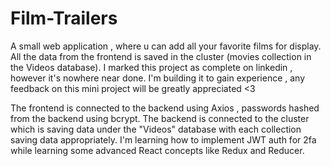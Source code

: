 # Film-Trailers

A small web application , where u can add all your favorite films for display. All the data from the frontend is saved in the cluster (movies collection in the Videos database).
I marked this project as complete on linkedin , however it's nowhere near done. I'm building it to gain experience , any feedback on this mini project will be greatly appreciated <3

The frontend is connected to the backend using Axios , passwords hashed from the backend using bcrypt. The backend is connected to the cluster which is saving data under the "Videos" database with each collection saving data appropriately. I'm learning how to implement JWT auth for 2fa while learning some advanced React concepts like Redux and Reducer.
